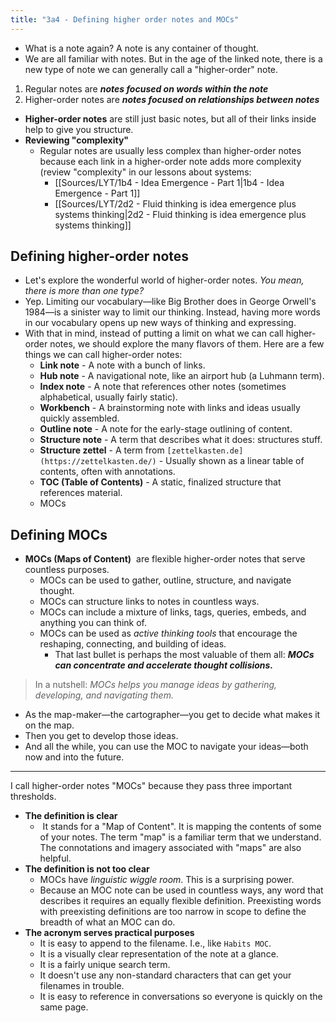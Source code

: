 ```yaml
---
title: "3a4 - Defining higher order notes and MOCs"
---
```

- What is a note again? A note is any container of thought.
- We are all familiar with notes. But in the age of the linked note, there is a new type of note we can generally call a "higher-order" note.

1. Regular notes are **_notes focused on words within the note_**
2. Higher-order notes are **_notes focused on relationships between notes_**

- **Higher-order notes** are still just basic notes, but all of their links inside help to give you structure.  
- **Reviewing "complexity"**  
	- Regular notes are usually less complex than higher-order notes because each link in a higher-order note adds more complexity (review "complexity" in our lessons about systems:
		- [[Sources/LYT/1b4 - Idea Emergence - Part 1|1b4 - Idea Emergence - Part 1]]
		- [[Sources/LYT/2d2 - Fluid thinking is idea emergence plus systems thinking|2d2 - Fluid thinking is idea emergence plus systems thinking]]

## Defining higher-order notes
- Let's explore the wonderful world of higher-order notes. _You mean, there is more than one type?_  
- Yep. Limiting our vocabulary—like Big Brother does in George Orwell's 1984—is a sinister way to limit our thinking. Instead, having more words in our vocabulary opens up new ways of thinking and expressing.  
- With that in mind, instead of putting a limit on what we can call higher-order notes, we should explore the many flavors of them. Here are a few things we can call higher-order notes:
	- **Link note** - A note with a bunch of links.
	- **Hub note** - A navigational note, like an airport hub (a Luhmann term).
	- **Index note** - A note that references other notes (sometimes alphabetical, usually fairly static).
	- **Workbench** - A brainstorming note with links and ideas usually quickly assembled.
	- **Outline note** - A note for the early-stage outlining of content.
	- **Structure note** - A term that describes what it does: structures stuff.
	- **Structure zettel** - A term from `[zettelkasten.de](https://zettelkasten.de/)` - Usually shown as a linear table of contents, often with annotations.
	- **TOC (Table of Contents)** - A static, finalized structure that references material.
	- MOCs

## Defining MOCs
- **MOCs (Maps of Content)**  are flexible higher-order notes that serve countless purposes.
	- MOCs can be used to gather, outline, structure, and navigate thought. 
	- MOCs can structure links to notes in countless ways.
	- MOCs can include a mixture of links, tags, queries, embeds, and anything you can think of.
	- MOCs can be used as _active thinking tools_ that encourage the reshaping, connecting, and building of ideas.
		- That last bullet is perhaps the most valuable of them all: **_MOCs can concentrate and accelerate thought collisions._**

> In a nutshell: _MOCs helps you manage ideas by gathering, developing, and navigating them._

- As the map-maker—the cartographer—you get to decide what makes it on the map.  
- Then you get to develop those ideas.  
- And all the while, you can use the MOC to navigate your ideas—both now and into the future.

---
I call higher-order notes "MOCs" because they pass three important thresholds.
- **The definition is clear**
    -  It stands for a "Map of Content". It is mapping the contents of some of your notes. The term "map" is a familiar term that we understand. The connotations and imagery associated with "maps" are also helpful.
- **The definition is not too clear**
    - MOCs have _linguistic wiggle room_. This is a surprising power.
    - Because an MOC note can be used in countless ways, any word that describes it requires an equally flexible definition. Preexisting words with preexisting definitions are too narrow in scope to define the breadth of what an MOC can do.
- **The acronym serves practical purposes**
    - It is easy to append to the filename. I.e., like `Habits MOC`.
    - It is a visually clear representation of the note at a glance.
    - It is a fairly unique search term.
    - It doesn't use any non-standard characters that can get your filenames in trouble.
    - It is easy to reference in conversations so everyone is quickly on the same page.
